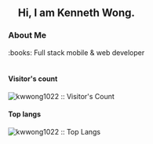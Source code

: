 <h2><img src="https://media.tenor.com/images/025dab185cde4ae5acac2d82768b19f6/tenor.gif" width="15px"> Hi, I am Kenneth Wong.</h2>

<div>
  <h3>About Me</h3>
  :books: Full stack mobile & web developer<br><br>
</div>

<h4>Visitor's count</h4>
<p><img src="https://profile-counter.glitch.me/{kwwong1022}/count.svg" alt="kwwong1022 :: Visitor's Count" /></p>

<h4>Top langs</h4>
<p>
  <img src="https://github-readme-stats.vercel.app/api/top-langs/?username=kwwong1022&langs_count=10&theme=dark" alt="kwwong1022 :: Top Langs" />
</p>

<!--
**kwwong1022/kwwong1022** is a ✨ _special_ ✨ repository because its `README.md` (this file) appears on your GitHub profile.

Here are some ideas to get you started:

- 🔭 I’m currently working on ...
- 🌱 I’m currently learning ...
- 👯 I’m looking to collaborate on ...
- 🤔 I’m looking for help with ...
- 💬 Ask me about ...
- 📫 How to reach me: ...
- 😄 Pronouns: ...
- ⚡ Fun fact: ...
-->
